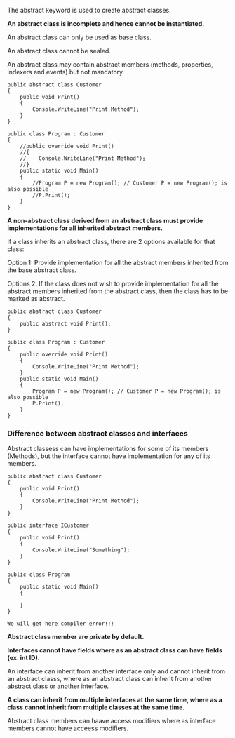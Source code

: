 The abstract keyword is used to create abstract classes.

**An abstract class is incomplete and hence cannot be instantiated.**

An abstract class can only be used as base class.

An abstract class cannot be sealed.

An abstract class may contain abstract members (methods, properties, indexers and events) but not mandatory.

```
public abstract class Customer
{
    public void Print()
    {
        Console.WriteLine("Print Method");
    }
}

public class Program : Customer
{
    //public override void Print()
    //{
    //    Console.WriteLine("Print Method");
    //}
    public static void Main()
    {       
        //Program P = new Program(); // Customer P = new Program(); is also possible
        //P.Print();        
    }
}
```
**A non-abstract class derived from an abstract class must provide implementations for all inherited abstract members.**

If a class inherits an abstract class, there are 2 options available for that class:

Option 1: Provide implementation for all the abstract members inherited from the base abstract class.

Options 2: If the class does not wish to provide implementation for all the abstract members inherited from the abstract class, then the class has to be marked as abstract.

```
public abstract class Customer
{
    public abstract void Print();
}

public class Program : Customer
{
    public override void Print()
    {
        Console.WriteLine("Print Method");
    }
    public static void Main()
    {      
        Program P = new Program(); // Customer P = new Program(); is also possible
        P.Print();   
    }
}
```

### Difference between abstract classes and interfaces

Abstract classess can have implementations for some of its members (Methods), but the interface cannot have implementation for any of its members.

```
public abstract class Customer
{
    public void Print()
    {
        Console.WriteLine("Print Method");
    }
}

public interface ICustomer
{
    public void Print()
    {
        Console.WriteLine("Something");
    }
}

public class Program
{
    public static void Main()
    {
        
    }
}

We will get here compiler error!!!
```

**Abstract class member are private by default.**

**Interfaces cannot have fields where as an abstract class can have fields (ex. int ID).**

An interface can inherit from another interface only and cannot inherit from an abstract classs, where as an abstract class can inherit from another abstract class or another interface.

**A class can inherit from multiple interfaces at the same time, where as a class cannot inherit from multiple classes at the same time.**

Abstract class members can haave access modifiers where as interface members cannot have acceess modifiers.
